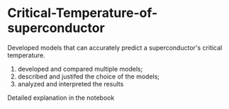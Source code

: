 # Critical-Temperature-of-superconductor
 
 Developed models that can accurately predict
a superconductor's critical temperature.

1. developed and compared multiple models;
2. described and justifed the choice of the models;
3. analyzed and interpreted the results

Detailed explanation in the notebook
